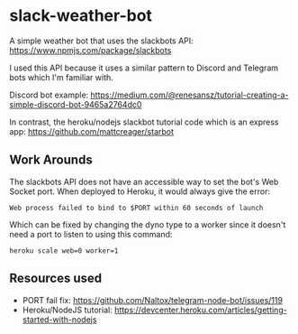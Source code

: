 # slack-weather-bot

A simple weather bot that uses the slackbots API: https://www.npmjs.com/package/slackbots

I used this API because it uses a similar pattern to Discord and Telegram bots which I'm familiar with.

Discord bot example: https://medium.com/@renesansz/tutorial-creating-a-simple-discord-bot-9465a2764dc0

In contrast, the heroku/nodejs slackbot tutorial code which is an express app: https://github.com/mattcreager/starbot

## Work Arounds

The slackbots API does not have an accessible way to set the bot's Web Socket port.
When deployed to Heroku, it would always give the error:

```Web process failed to bind to $PORT within 60 seconds of launch```

Which can be fixed by changing the dyno type to a worker since it doesn't
need a port to listen to using this command:

```heroku scale web=0 worker=1```



## Resources used

* PORT fail fix: https://github.com/Naltox/telegram-node-bot/issues/119
* Heroku/NodeJS tutorial: https://devcenter.heroku.com/articles/getting-started-with-nodejs

